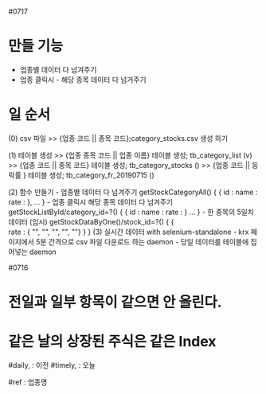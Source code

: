 #0717
# 만들 기능
  - 업종별 데이터 다 넘겨주기
  - 업종 클릭시 - 해당 종목 데이터 다 넘거주기  

# 일 순서
  (0) csv 파일
    >> {업종 코드 || 종목 코드};category_stocks.csv 생성 하기

  (1) 테이블 생성
    >> {업종 종목 코드 || 업종 이름} 테이블 생성; tb_category_list (v)
    >> {업종 코드 || 종목 코드} 테이블 생성; tb_category_stocks ()
    >> {업종 코드 || 등락률 } 테이블 생성; tb_category_fr_20190715 ()

  (2) 함수 만들기
    - 업종별 데이터 다 넘겨주기
      getStockCategoryAll()
      {
        {
          id :
          name :
          rate :
        },
        ...
      }
    - 업종 클릭시 해당 종목 데이터 다 넘겨주기
      getStockListById/category_id=?()
      {
          {
              id :
              name :
              rate :
          }
          ...
      }
    - 한 종목의 5일치 데이터 (임시)
      getStockDataByOne()/stock_id=?()
      {
          {   
              rate : { "", "", "", "", ""}
          }
      }
  (3) 실시간 데이터 with selenium-standalone
    - krx 페이지에서 5분 간격으로 csv 파일 다운로드 하는 daemon
    - 당일 데이터를 테이블에 집어넣는 daemon  
    
#0716
# 전일과 일부 항목이 같으면 안 올린다.
# 같은 날의 상장된 주식은 같은 Index

#daily, : 이전
#timely, : 오늘

#ref : 업종명
